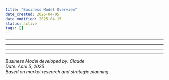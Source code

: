 ```yaml
---
title: "Business Model Overview"
date_created: 2025-04-05
date_modified: 2025-04-15
status: active
tags: []
---
```


---

---

---

---

*Business Model developed by: Claude*  
*Date: April 5, 2025*  
*Based on market research and strategic planning*
